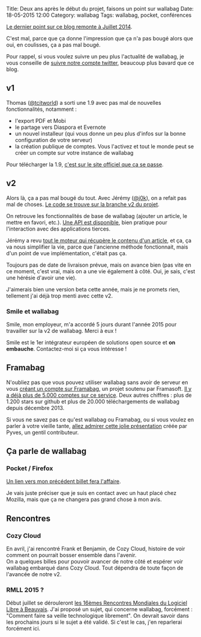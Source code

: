 Title: Deux ans après le début du projet, faisons un point sur wallabag
Date: 18-05-2015 12:00
Category: wallabag
Tags: wallabag, pocket, conférences

[Le dernier point sur ce blog remonte à Juillet 2014]({filename}un-petit-point-rapide-sur-wallabag-et-son-avancement.md).

C'est mal, parce que ça donne l'impression que ça n'a pas bougé alors que oui, en coulisses, ça a pas mal bougé.

Pour rappel, si vous voulez suivre un peu plus l'actualité de wallabag, je vous conseille de [suivre notre compte twitter](https://twitter.com/wallabagapp), beaucoup plus bavard que ce blog.

## v1

Thomas ([@tcitworld](https://twitter.com/tcitworld)) a sorti une 1.9 avec pas mal de nouvelles fonctionnalités, notamment :

* l'export PDF et Mobi
* le partage vers Diaspora et Evernote
* un nouvel installeur (qui vous donne un peu plus d'infos sur la bonne configuration de votre serveur)
* la création publique de comptes. Vous l'activez et tout le monde peut se créer un compte sur votre instance de wallabag

Pour télécharger la 1.9, [c'est sur le site officiel que ça se passe](https://www.wallabag.org/pages/download-wallabag.html).

## v2

Alors là, ça a pas mal bougé du tout. Avec Jérémy ([@j0k](https://twitter.com/j0k)), on a refait pas mal de choses. [Le code se trouve sur la branche v2 du projet](https://github.com/wallabag/wallabag/tree/v2).

On retrouve les fonctionnalités de base de wallabag (ajouter un article, le mettre en favori, etc.). [Une API est disponible](http://v2.wallabag.org/api/doc/), bien pratique pour l'interaction avec des applications tierces.

Jérémy a revu [tout le moteur qui récupère le contenu d'un article](https://github.com/j0k3r/graby), et ça, ça va nous simplifier la vie, parce que l'ancienne méthode fonctionnait, mais d'un point de vue implémentation, c'était pas ça.

Toujours pas de date de livraison prévue, mais on avance bien (pas vite en ce moment, c'est vrai, mais on a une vie également à côté. Oui, je sais, c'est une hérésie d'avoir une vie).

J'aimerais bien une version beta cette année, mais je ne promets rien, tellement j'ai déjà trop menti avec cette v2.

### Smile et wallabag

Smile, mon employeur, m'a accordé 5 jours durant l'année 2015 pour travailler sur la v2 de wallabag. Merci à eux !

Smile est le 1er intégrateur européen de solutions open source et **on embauche**. Contactez-moi si ça vous intéresse !

## Framabag

N'oubliez pas que vous pouvez utiliser wallabag sans avoir de serveur en vous [créant un compte sur Framabag](https://www.framabag.org), un projet soutenu par Framasoft. [Il y a déjà plus de 5.000 comptes sur ce service](https://framabag.org/analytics/). Deux autres chiffres : plus de 1.200 stars sur github et plus de 20.000 téléchargements de wallabag depuis décembre 2013.

Si vous ne savez pas ce qu'est wallabag ou Framabag, ou si vous voulez en parler à votre vieille tante, [allez admirer cette jolie présentation](https://framabag.org/cquoi/#/) créée par Pyves, un gentil contributeur.

## Ça parle de wallabag

### Pocket / Firefox

[Un lien vers mon précédent billet fera l'affaire]({filename}pourquoi-mozilla-se-trompe.md).

Je vais juste préciser que je suis en contact avec un haut placé chez Mozilla, mais que ça ne changera pas grand chose à mon avis.

## Rencontres

### Cozy Cloud

En avril, j'ai rencontré Frank et Benjamin, de Cozy Cloud, histoire de voir comment on pourrait bosser ensemble dans l'avenir.  
On a quelques billes pour pouvoir avancer de notre côté et espérer voir wallabag embarqué dans Cozy Cloud. Tout dépendra de toute façon de l'avancée de notre v2.

### RMLL 2015 ?

Début juillet se dérouleront [les 16èmes Rencontres Mondiales du Logiciel Libre à Beauvais](https://2015.rmll.info/). J'ai proposé un sujet, qui concerne wallabag, forcément : "Comment faire sa veille technologique librement". On devrait savoir dans les prochains jours si le sujet a été validé. Si c'est le cas, j'en reparlerai forcément ici.
